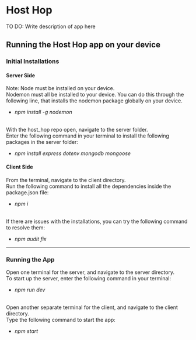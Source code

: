 # Host Hop
TO DO: Write description of app here

## Running the Host Hop app on your device
### Initial Installations
#### Server Side
Note: Node must be installed on your device. \
Nodemon must all be installed to your device. You can do this through the following line, that installs the nodemon package globally on your device.
* _npm install -g nodemon_


\
With the host_hop repo open, navigate to the server folder.\
Enter the following command in your terminal to install the following packages in the server folder:
* _npm install express dotenv mongodb mongoose_

#### Client Side
From the terminal, navigate to the client directory.\
Run the following command to install all the dependencies inside the package.json file:
* _npm i_


\
If there are issues with the installations, you can try the following command to resolve them:
* _npm audit fix_


----
### Running the App
Open one terminal for the server, and navigate to the server directory.\
To start up the server, enter the following command in your terminal:
* _npm run dev_


\
Open another separate terminal for the client, and navigate to the client directory.\
Type the following command to start the app:
* _npm start_